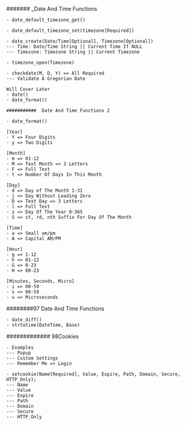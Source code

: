 #######
_Date And Time Functions

    - date_default_timezone_get()

    - date_default_timezone_set(timezone[Required])

    - date_create(Date/Time[Optional], Timezone[Optional])
    --- Time: Date/Time String || Current Time If NULL
    --- Timezone: Timezone String || Current Timezone

    - timezone_open(Timezone)

    - checkdate(M, D, Y) => All Required
    --- Validate A Gregorian Date

    Will Cover Later
    - date()
    - date_format()
    
    ###########  Date And Time Functions 2

    - date_format()

    [Year]
    - Y => Four Digits
    - y => Two Digits

    [Month]
    - m => 01-12
    - M => Text Month => 3 Letters
    - F => Full Text
    - t => Number Of Days In This Month

    [Day]
    - d => Day of The Month 1-31
    - j => Day Without Leading Zero
    - D => Text Day => 3 Letters
    - l => Full Text
    - z => Day Of The Year 0-365
    - S => st, rd, nth Suffix For Day Of The Month

    [Time]
    - a => Small am/pm
    - A => Capital AM/PM

    [Hour]
    - g => 1-12
    - h => 01-12
    - G => 0-23
    - H => 00-23

    [Minutes, Seconds, Micro]
    - i => 00-59
    - s => 00-59
    - u => Microseconds
 ########97 Date And Time Functions

    - date_diff()
    - strtotime(DateTime, Base)
############# 98Cookies

    - Examples
    --- Popup
    --- Custom Settings
    --- Remember Me => Login

    - setcookie(Name[Required], Value, Expire, Path, Domain, Secure, HTTP_Only);
    --- Name
    --- Value
    --- Expire
    --- Path
    --- Domain
    --- Secure
    --- HTTP_Only

